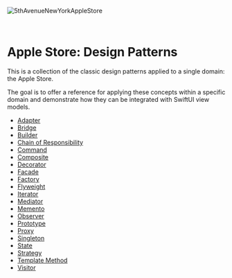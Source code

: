 ![5thAvenueNewYorkAppleStore](https://github.com/user-attachments/assets/386bae20-b662-470b-97a1-83b7ee367dfc)

<br />

# Apple Store: Design Patterns

This is a collection of the classic design patterns applied to a single domain: the Apple Store.

The goal is to offer a reference for applying these concepts within a specific domain and demonstrate how they can be integrated with SwiftUI view models.

- [Adapter](https://github.com/shaun-culver/AppleStore/blob/main/DesignPatterns/AppleStoreAdapter/README.md)
- [Bridge](https://github.com/shaun-culver/AppleStore/blob/main/DesignPatterns/AppleStoreBridge/README.md)
- [Builder](https://github.com/shaun-culver/AppleStore/blob/main/DesignPatterns/AppleStoreBuilder/README.md)
- [Chain of Responsibility](https://github.com/shaun-culver/AppleStore/blob/main/DesignPatterns/AppleStoreChainOfResponsibility/README.md)
- [Command](https://github.com/shaun-culver/AppleStore/blob/main/DesignPatterns/AppleStoreCommand/README.md)
- [Composite](https://github.com/shaun-culver/AppleStore/blob/main/DesignPatterns/AppleStoreComposite/README.md)
- [Decorator](https://github.com/shaun-culver/AppleStore/blob/main/DesignPatterns/AppleStoreDecorator/README.md)
- [Facade](https://github.com/shaun-culver/AppleStore/blob/main/DesignPatterns/AppleStoreFacade/README.md)
- [Factory](https://github.com/shaun-culver/AppleStore/blob/main/DesignPatterns/AppleStoreFactory/README.md)
- [Flyweight](https://github.com/shaun-culver/AppleStore/blob/main/DesignPatterns/AppleStoreFlyweight/README.md)
- [Iterator](https://github.com/shaun-culver/AppleStore/blob/main/DesignPatterns/AppleStoreIterator/README.md)
- [Mediator](https://github.com/shaun-culver/AppleStore/blob/main/DesignPatterns/AppleStoreMediator/README.md)
- [Memento](https://github.com/shaun-culver/AppleStore/blob/main/DesignPatterns/AppleStoreMemento/README.md)
- [Observer](https://github.com/shaun-culver/AppleStore/blob/main/DesignPatterns/AppleStoreObserver/README.md)
- [Prototype](https://github.com/shaun-culver/AppleStore/blob/main/DesignPatterns/AppleStorePrototype/README.md)
- [Proxy](https://github.com/shaun-culver/AppleStore/blob/main/DesignPatterns/AppleStoreProxy/README.md)
- [Singleton](https://github.com/shaun-culver/AppleStore/blob/main/DesignPatterns/AppleStoreSingleton/README.md)
- [State](https://github.com/shaun-culver/AppleStore/blob/main/DesignPatterns/AppleStoreState/README.md)
- [Strategy](https://github.com/shaun-culver/AppleStore/blob/main/DesignPatterns/AppleStoreStrategy/README.md)
- [Template Method](https://github.com/shaun-culver/AppleStore/blob/main/DesignPatterns/AppleStoreTemplateMethod/README.md)
- [Visitor](https://github.com/shaun-culver/AppleStore/blob/main/DesignPatterns/AppleStoreVisitor/README.md)

<br />
